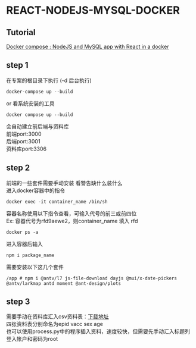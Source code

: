 # REACT-NODEJS-MYSQL-DOCKER 

Tutorial
---------

[Docker compose : NodeJS and MySQL app with React in a docker](http://www.bogotobogo.com/DevOps/Docker/Docker-React-Node-MySQL-App.php) 


step 1
---
在专案的根目录下执行 (-d 后台执行)
```
docker-compose up --build
```
or 看系统安装的工具
```
docker compose up --build
```
会自动建立前后端与资料库<br>
前端port:3000<br>
后端port:3001<br>
资料库port:3306<br>

step 2
---
前端的一些套件需要手动安装 看警告缺什么装什么<br>
进入docker容器中的指令
```
docker exec -it container_name /bin/sh
```
容器名称使用以下指令查看，可输入代号的前三或前四位<br>
Ex: 容器代号为rfd9aewe2，则container_name 填入 rfd
```
docker ps -a
```
进入容器后输入
```
npm i package_name
```
需要安装以下这几个套件
```
/app # npm i @antv/l7 js-file-download dayjs @mui/x-date-pickers @antv/larkmap antd moment @ant-design/plots
```
step 3
---
需要手动在资料库汇入csv资料表：[下载地址](https://drive.google.com/file/d/1an2cm419RGSvB3faxT-4oyPyP-cSMwCw/view?usp=share_link)<br>
四张资料表分别命名为epid vacc sex age<br>
也可以使用process.py中的程序插入资料，速度较快，但需要先手动汇入标题列<br>
登入帐户和密码为root<br>
